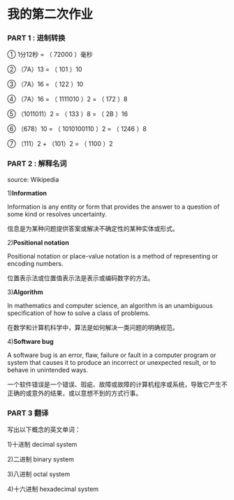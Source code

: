 # **我的第二次作业**

### **PART 1 : 进制转换**
① 1分12秒 = （ 72000 ）毫秒

② （7A）13 = （ 101 ）10

③ （7A）16 = （ 122 ）10 

④ （7A）16 = （ 1111010 ）2 = （ 172 ）8 

⑤ （1011011）2 = （ 133 ）8 = （ 2B ）16 

⑥ （678）10 = （ 1010100110 ）2 = （ 1246 ）8 

⑦ （111）2 + （101）2 = （ 1100 ）2

### **PART 2 : 解释名词**
source: Wikipedia

1)**Information**

Information is any entity or form that provides the answer to a question of some kind or resolves uncertainty.

信息是为某种问题提供答案或解决不确定性的某种实体或形式。

2)**Positional notation**

Positional notation or place-value notation is a method of representing or encoding numbers. 

位置表示法或位置值表示法是表示或编码数字的方法。


3)**Algorithm**

In mathematics and computer science, an algorithm  is an unambiguous specification of how to solve a class of problems. 

在数学和计算机科学中，算法是如何解决一类问题的明确规范。

4)**Software bug**

A software bug is an error, flaw, failure or fault in a computer program or system that causes it to produce an incorrect or unexpected result, or to behave in unintended ways.

一个软件错误是一个错误、瑕疵、故障或故障的计算机程序或系统，导致它产生不正确的或意外的结果，或以意想不到的方式行事。

### **PART 3 翻译**

写出以下概念的英文单词：

1)十进制    decimal system

2)二进制    binary system

3)八进制    octal system

4)十六进制  hexadecimal system